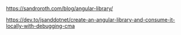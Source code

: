 https://sandroroth.com/blog/angular-library/

https://dev.to/jsanddotnet/create-an-angular-library-and-consume-it-locally-with-debugging-cma
